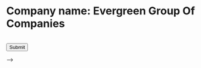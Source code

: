 # Company name: Evergreen Group Of Companies



<form action="?" method="POST">
    <div class="g-recaptcha" data-sitekey="6Lebr44rAAAAAHCwU4VqvQQ2KqwJX12B5XfsPBSl"></div>
    <br />
    <input type="submit" value="Submit">
</form> -->
